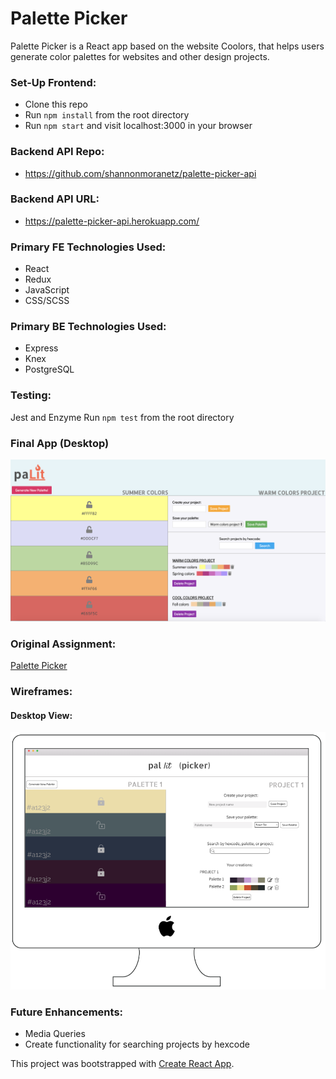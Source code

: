 # Palette Picker
Palette Picker is a React app based on the website Coolors, that helps users generate color palettes for websites and other design projects. 

### Set-Up Frontend:
- Clone this repo
- Run `npm install` from the root directory  
- Run `npm start` and visit localhost:3000 in your browser

### Backend API Repo:
- https://github.com/shannonmoranetz/palette-picker-api

### Backend API URL:
- https://palette-picker-api.herokuapp.com/

### Primary FE Technologies Used:
* React
* Redux
* JavaScript
* CSS/SCSS

### Primary BE Technologies Used:
* Express
* Knex
* PostgreSQL

### Testing:
Jest and Enzyme
Run `npm test` from the root directory  

### Final App (Desktop)
![Screenshot-desktop](pallit_picker_desktop.png)

### Original Assignment: 
[Palette Picker](http://frontend.turing.io/projects/palette-picker.html)  

### Wireframes:
#### Desktop View:
![Wireframes-desktop](pallit_picker_ss.png)

### Future Enhancements:
- Media Queries
- Create functionality for searching projects by hexcode

This project was bootstrapped with [Create React App](https://github.com/facebook/create-react-app).
